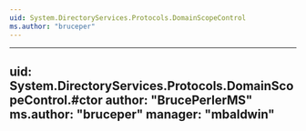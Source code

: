```yaml
---
uid: System.DirectoryServices.Protocols.DomainScopeControl
ms.author: "bruceper"
---
```


---
uid: System.DirectoryServices.Protocols.DomainScopeControl.#ctor
author: "BrucePerlerMS"
ms.author: "bruceper"
manager: "mbaldwin"
---
